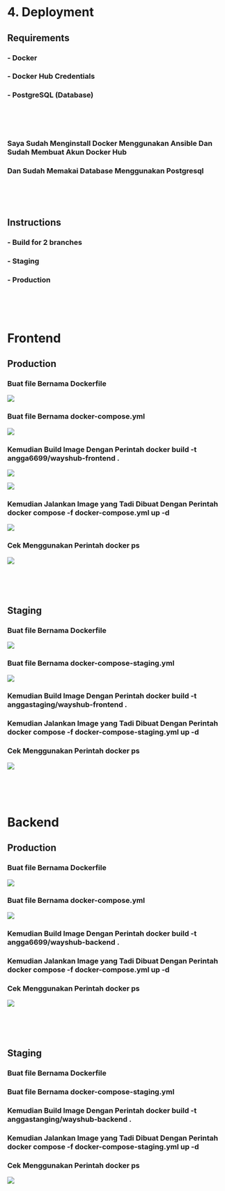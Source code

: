 # 4. Deployment

## Requirements
### - Docker
### - Docker Hub Credentials
### - PostgreSQL (Database)

<br>
<br>
<br>

### Saya Sudah Menginstall Docker Menggunakan Ansible Dan Sudah Membuat Akun Docker Hub
### Dan Sudah Memakai Database Menggunakan Postgresql

<br>
<br>
<br>

## Instructions
### - Build for 2 branches
  ### - Staging
  ### - Production
  
  <br>
  <br>
  <br>

  # Frontend
  
  ## Production
  
  ### Buat file Bernama Dockerfile
  
  ![](https://github.com/Angga6699/Devops/blob/master/Final%20Task/Poto%20Final%20Task/17.png)
  
  ### Buat file Bernama docker-compose.yml
  
  ![](https://github.com/Angga6699/Devops/blob/master/Final%20Task/Poto%20Final%20Task/18.png)
  
  ### Kemudian Build Image Dengan Perintah docker build -t angga6699/wayshub-frontend .
  
  ![](https://github.com/Angga6699/Devops/blob/master/Final%20Task/Poto%20Final%20Task/20.png)
  
  ![](https://github.com/Angga6699/Devops/blob/master/Final%20Task/Poto%20Final%20Task/21.png)
  
  ### Kemudian Jalankan Image yang Tadi Dibuat Dengan Perintah docker compose -f docker-compose.yml up -d
  
  ![](https://github.com/Angga6699/Devops/blob/master/Final%20Task/Poto%20Final%20Task/22.png)
  
  ### Cek Menggunakan Perintah docker ps
  
  ![](https://github.com/Angga6699/Devops/blob/master/Final%20Task/Poto%20Final%20Task/24.png)
  
  <br>
  <br>
  <br>
  
  ## Staging
  
  ### Buat file Bernama Dockerfile
  
  ![](https://github.com/Angga6699/Devops/blob/master/Final%20Task/Poto%20Final%20Task/17.png)
  
  ### Buat file Bernama docker-compose-staging.yml
  
  ![](https://github.com/Angga6699/Devops/blob/master/Final%20Task/Poto%20Final%20Task/19.png)
  
  ### Kemudian Build Image Dengan Perintah docker build -t anggastaging/wayshub-frontend .
  
  ### Kemudian Jalankan Image yang Tadi Dibuat Dengan Perintah docker compose -f docker-compose-staging.yml up -d
  
  ### Cek Menggunakan Perintah docker ps
  
  ![](https://github.com/Angga6699/Devops/blob/master/Final%20Task/Poto%20Final%20Task/24.png)
  
  <br>
  <br>
  <br>
  
  # Backend
  
  ## Production
  
  ### Buat file Bernama Dockerfile
  
  ![](https://github.com/Angga6699/Devops/blob/master/Final%20Task/Poto%20Final%20Task/25.png)
  
  ### Buat file Bernama docker-compose.yml
  
  ![](https://github.com/Angga6699/Devops/blob/master/Final%20Task/Poto%20Final%20Task/26.png)
  
  ### Kemudian Build Image Dengan Perintah docker build -t angga6699/wayshub-backend .
  
  ### Kemudian Jalankan Image yang Tadi Dibuat Dengan Perintah docker compose -f docker-compose.yml up -d
  
  ### Cek Menggunakan Perintah docker ps
  
  ![](https://github.com/Angga6699/Devops/blob/master/Final%20Task/Poto%20Final%20Task/24.png)
  
  <br>
  <br>
  <br>
  
  ## Staging
  
  ### Buat file Bernama Dockerfile
  
  ### Buat file Bernama docker-compose-staging.yml
  
  ### Kemudian Build Image Dengan Perintah docker build -t anggastanging/wayshub-backend .
  
  ### Kemudian Jalankan Image yang Tadi Dibuat Dengan Perintah docker compose -f docker-compose-staging.yml up -d
  
  ### Cek Menggunakan Perintah docker ps
  
  ![](https://github.com/Angga6699/Devops/blob/master/Final%20Task/Poto%20Final%20Task/24.png)
